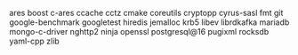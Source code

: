 ares
boost
c-ares
ccache
cctz
cmake
coreutils
cryptopp
cyrus-sasl
fmt
git
google-benchmark
googletest
hiredis
jemalloc
krb5
libev
librdkafka
mariadb
mongo-c-driver
nghttp2
ninja
openssl
postgresql@16
pugixml
rocksdb
yaml-cpp
zlib
